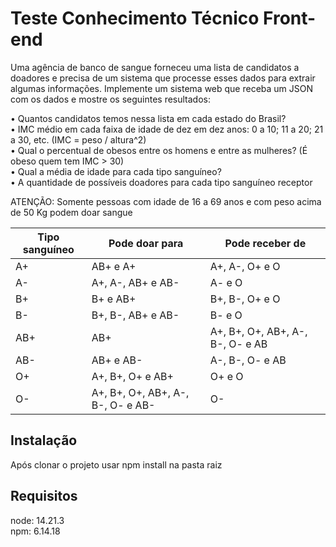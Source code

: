 # Teste Conhecimento Técnico Front-end

Uma agência de banco de sangue forneceu uma lista de candidatos a doadores e precisa de um sistema
que processe esses dados para extrair algumas informações.
Implemente um sistema web que receba um JSON com os dados e mostre os seguintes resultados:

• Quantos candidatos temos nessa lista em cada estado do Brasil? <br />
• IMC médio em cada faixa de idade de dez em dez anos: 0 a 10; 11 a 20; 21 a 30, etc. (IMC = peso /
altura^2) <br />
• Qual o percentual de obesos entre os homens e entre as mulheres? (É obeso quem tem IMC > 30) <br />
• Qual a média de idade para cada tipo sanguíneo? <br />
• A quantidade de possíveis doadores para cada tipo sanguíneo receptor

ATENÇÃO: Somente pessoas com idade de 16 a 69 anos e com peso acima de 50 Kg podem doar sangue

| Tipo sanguíneo  | Pode doar para                   | Pode receber de                 |
| --------------- | -------------------------------- | ------------------------------- | 
| A+              | AB+ e A+                         | A+, A-, O+ e O                  |
| A-              | A+, A-, AB+ e AB-                | A- e O                          |
|B+               |B+ e AB+                          |B+, B-, O+ e O                   |
|B-               |B+, B-, AB+ e AB-                 |B- e O                           |
|AB+              |AB+                               |A+, B+, O+, AB+, A-, B-, O- e AB |
|AB-              |AB+ e AB-                         |A-, B-, O- e AB                  |
|O+               |A+, B+, O+ e AB+                  |O+ e O                           |
|O-               |A+, B+, O+, AB+, A-, B-, O- e AB- |O-                               |

## Instalação
Após clonar o projeto usar npm install na pasta raiz

## Requisitos
node: 14.21.3 <br />
npm: 6.14.18

